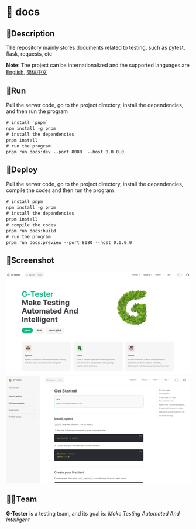 # 📜 docs

## 📝Description

The repository mainly stores documents related to testing, such as pytest, flask, requests, etc

**Note**: The project can be internationalized and the supported languages are [English](https://github.com/huohuoren4/docs), [简体中文](https://github.com/huohuoren4/docs/tree/zh)

## 🚀Run

Pull the server code, go to the project directory, install the dependencies, and then run the program

```shell
# install `pnpm`
npm install -g pnpm
# install the dependencies
pnpm install
# run the program
pnpm run docs:dev --port 8080  --host 0.0.0.0
```

## 🌊Deploy
Pull the server code, go to the project directory, install the dependencies, compile the codes and then run the program
```shell
# install pnpm
npm install -g pnpm
# install the dependencies
pnpm install
# compile the codes
pnpm run docs:build
# run the program
pnpm run docs:preview --port 8080 --host 0.0.0.0
```

## 🎥Screenshot
![home](public/home.png)
![pytest_docs](public/pytest_docs.png)

## 🧙‍♂️Team

**G-Tester** is a testing team, and its goal is: *Make Testing Automated And Intelligent*
